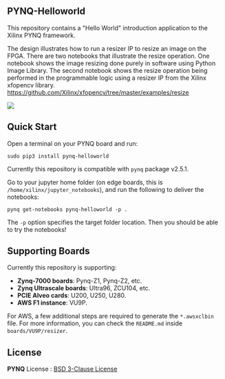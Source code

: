 ## PYNQ-Helloworld

This repository contains a "Hello World" introduction application to the Xilinx PYNQ framework. 

The design illustrates how to run a resizer IP to resize an image on the FPGA. There are two notebooks that illustrate the resize operation. One notebook shows the image resizing done purely in software using Python Image Library. The second notebook shows the resize operation being performed in the programmable logic using a resizer IP from the  Xilinx xfopencv library. 
https://github.com/Xilinx/xfopencv/tree/master/examples/resize   


![](./resizer_notebooks.png)


## Quick Start

Open a terminal on your PYNQ board and run:

```
sudo pip3 install pynq-helloworld
```

Currently this repository is compatible with `pynq` package v2.5.1.

Go to your jupyter home folder (on edge boards, this is 
`/home/xilinx/jupyter_notebooks`), and run the following to deliver the notebooks:

```
pynq get-notebooks pynq-helloworld -p .
```

The `-p` option specifies the target folder location. Then you should be 
able to try the notebooks!

## Supporting Boards

Currently this repository is supporting:

* **Zynq-7000 boards**: Pynq-Z1, Pynq-Z2, etc.
* **Zynq Ultrascale boards**: Ultra96, ZCU104, etc.
* **PCIE Alveo cards**: U200, U250, U280.
* **AWS F1 instance**: VU9P.

For AWS, a few additional steps are required to generate the `*.awsxclbin`
file. For more information, you can check the `README.md` inside 
`boards/VU9P/resizer`.

## License

**PYNQ** License : [BSD 3-Clause License](https://github.com/Xilinx/PYNQ/blob/master/LICENSE)
